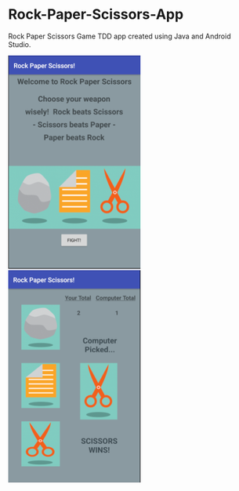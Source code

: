 # Rock-Paper-Scissors-App
Rock Paper Scissors Game TDD app created using Java and Android Studio.

![Splash Screen](https://github.com/LouiseReid/Rock-Paper-Scissors-App/blob/master/Splash%20Screen.png) ![Game Play](https://github.com/LouiseReid/Rock-Paper-Scissors-App/blob/master/Game%20Play.png)
